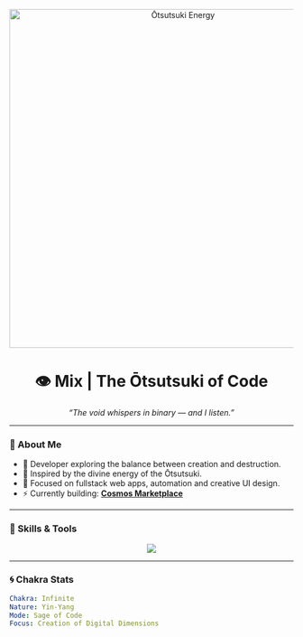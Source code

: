 <!-- Banner -->
<p align="center">
  <img src="https://i.imgur.com/YJgW7E2.gif" width="600" alt="Ōtsutsuki Energy" />
</p>

<h1 align="center">👁️ Mix | The Ōtsutsuki of Code</h1>

<p align="center">
  <i>“The void whispers in binary — and I listen.”</i>
</p>

---

### 🌌 About Me
- 👾 Developer exploring the balance between creation and destruction.  
- 🌙 Inspired by the divine energy of the Ōtsutsuki.  
- 🧠 Focused on fullstack web apps, automation and creative UI design.  
- ⚡ Currently building: [**Cosmos Marketplace**](https://github.com/mixneverfree/Cosmos)

---

### 💠 Skills & Tools
<p align="center">
  <img src="https://skillicons.dev/icons?i=html,css,js,react,nodejs,python,mysql,git,github,vscode" />
</p>

---

### 🌀 Chakra Stats
```yaml
Chakra: Infinite
Nature: Yin-Yang
Mode: Sage of Code
Focus: Creation of Digital Dimensions
